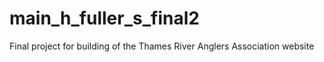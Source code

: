 # main_h_fuller_s_final2
Final project for building of the Thames River Anglers Association website
